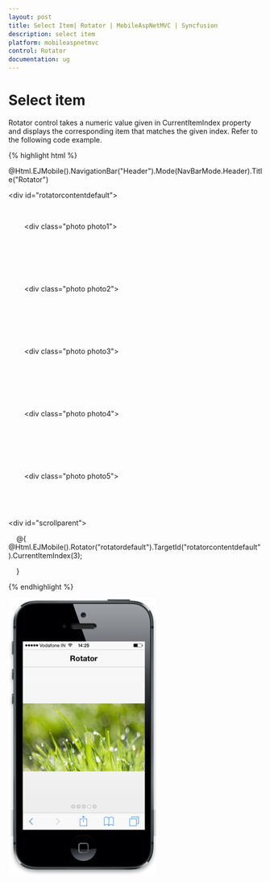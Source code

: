 ```yaml
---
layout: post
title: Select Item| Rotator | MobileAspNetMVC | Syncfusion
description: select item
platform: mobileaspnetmvc
control: Rotator
documentation: ug
---
```


# Select item

Rotator control takes a numeric value given in CurrentItemIndex property and displays the corresponding item that matches the given index. Refer to the following code example.

{% highlight html %}

<!-- header control -->

@Html.EJMobile().NavigationBar("Header").Mode(NavBarMode.Header).Title("Rotator")



<div id="rotatorcontentdefault">

    <div>

        <div class="photo photo1">

        </div>

    </div>

    <div>

        <div class="photo photo2">

        </div>

    </div>

    <div>

        <div class="photo photo3">

        </div>

    </div>

    <div>

        <div class="photo photo4">

        </div>

    </div>

    <div>

        <div class="photo photo5">

        </div>

    </div>

</div>



<div id="scrollparent">

    @{         @Html.EJMobile().Rotator("rotatordefault").TargetId("rotatorcontentdefault").CurrentItemIndex(3);

    }

</div>

{% endhighlight %}



![](Select-Item_images/Select-Item_img1.png)



